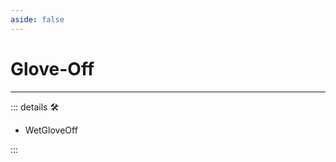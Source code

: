 ```yaml
---
aside: false
---
```

# Glove-Off

---

<!-- =================================================== -->
<!-- =================================================== -->
<!-- =================================================== -->
<!-- =================================================== -->
<!-- =================================================== -->
::: details 🛠

- WetGloveOff

:::

